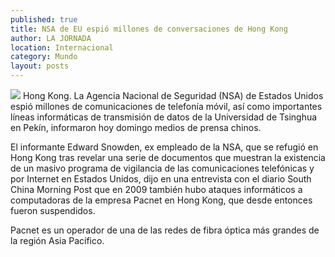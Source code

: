```yaml
---
published: true
title: NSA de EU espió millones de conversaciones de Hong Kong
author: LA JORNADA
location: Internacional
category: Mundo
layout: posts
---
```


![](http://i.imgur.com/KIMRhkdm.jpg)
Hong Kong. La Agencia Nacional de Seguridad (NSA) de Estados Unidos espió millones de comunicaciones de telefonía móvil, así como importantes líneas informáticas de transmisión de datos de la Universidad de Tsinghua en Pekín, informaron hoy domingo medios de prensa chinos.

El informante Edward Snowden, ex empleado de la NSA, que se refugió en Hong Kong tras revelar una serie de documentos que muestran la existencia de un masivo programa de vigilancia de las comunicaciones telefónicas y por Internet en Estados Unidos, dijo en una entrevista con el diario South China Morning Post que en 2009 también hubo ataques informáticos a computadoras de la empresa Pacnet en Hong Kong, que desde entonces fueron suspendidos.

Pacnet es un operador de una de las redes de fibra óptica más grandes de la región Asia Pacífico.

